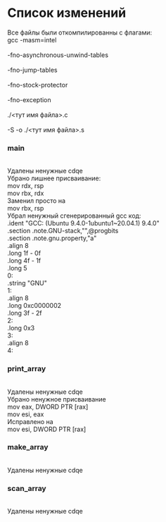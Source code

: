 # Список изменений
Все файлы были откомпилированны с флагами:
<br>gcc -masm=intel \
<br>    -fno-asynchronous-unwind-tables \
<br>    -fno-jump-tables \
<br>    -fno-stock-protector \
<br>    -fno-exception \
<br>    ./<тут имя файла>.c \
<br>    -S -o ./<тут имя файла>.s 
### main
<br>Удалены ненужные cdqe
<br>Убрано лишнее присваивание:
<br>  mov	rdx, rsp
<br>	mov	rbx, rdx
<br> Заменил просто на
<br>	mov rbx, rsp
<br>	Убрал ненужный сгенерированный gcc код:
<br>	.ident	"GCC: (Ubuntu 9.4.0-1ubuntu1~20.04.1) 9.4.0"
<br>	.section	.note.GNU-stack,"",@progbits
<br>	.section	.note.gnu.property,"a"
<br>	.align 8
<br>	.long	 1f - 0f
<br>	.long	 4f - 1f
<br>	.long	 5
<br>0:
<br>	.string	 "GNU"
<br>1:
<br>	.align 8
<br>	.long	 0xc0000002
<br>	.long	 3f - 2f
<br>2:
<br>	.long	 0x3
<br>3:
<br>	.align 8
<br>4:
### print_array
<br>Удалены ненужные cdqe
<br>Убрано ненужное присваивание
<br>mov	eax, DWORD PTR [rax] 
<br>mov	esi, eax
<br>Исправлено на
<br>mov esi, DWORD PTR [rax]
### make_array
<br>Удалены ненужные cdqe
### scan_array
<br>Удалены ненужные cdqe
